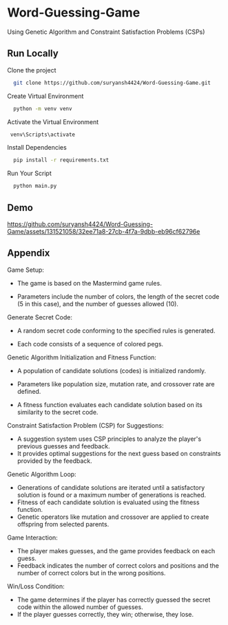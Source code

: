 
# Word-Guessing-Game

Using Genetic Algorithm and Constraint Satisfaction Problems (CSPs)




## Run Locally

Clone the project

```bash
  git clone https://github.com/suryansh4424/Word-Guessing-Game.git
```

Create Virtual Environment

```bash
  python -m venv venv
```

Activate the Virtual Environment

```bash
 venv\Scripts\activate
```

Install Dependencies

```bash
  pip install -r requirements.txt
```
Run Your Script

```bash
  python main.py
```

## Demo

https://github.com/suryansh4424/Word-Guessing-Game/assets/131521058/32ee71a8-27cb-4f7a-9dbb-eb96cf62796e


## Appendix

Game Setup:

- The game is based on the Mastermind game rules.

- Parameters include the number of colors, the length of the secret code (5 in this case), and the number of guesses allowed (10).

Generate Secret Code:

- A random secret code conforming to the specified rules is generated.

- Each code consists of a sequence of colored pegs.

Genetic Algorithm Initialization and Fitness Function:

- A population of candidate solutions (codes) is initialized randomly.

- Parameters like population size, mutation rate, and crossover rate are defined.

- A fitness function evaluates each candidate solution based on its similarity to the secret code.

Constraint Satisfaction Problem (CSP) for Suggestions:
- A suggestion system uses CSP principles to analyze the player's previous guesses and feedback.
- It provides optimal suggestions for the next guess based on constraints provided by the feedback.

Genetic Algorithm Loop:
- Generations of candidate solutions are iterated until a satisfactory solution is found or a maximum number of generations is reached.
- Fitness of each candidate solution is evaluated using the fitness function.
- Genetic operators like mutation and crossover are applied to create offspring from selected parents.

Game Interaction:
- The player makes guesses, and the game provides feedback on each guess.
- Feedback indicates the number of correct colors and positions and the number of correct colors but in the wrong positions.

Win/Loss Condition:
- The game determines if the player has correctly guessed the secret code within the allowed number of guesses.
- If the player guesses correctly, they win; otherwise, they lose.